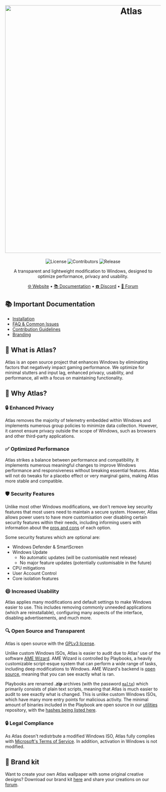 <h1 align="center">
  <a href="http://atlasos.net" target="_blank"><img src="https://gcore.jsdelivr.net/gh/Atlas-OS/branding@main/github-banner.png" alt="Atlas" width="800"></a>
</h1>
  <p align="center">
    <img alt="License" src="https://img.shields.io/github/license/atlas-os/atlas?style=for-the-badge&logo=github&color=1A91FF"/>
    <img alt="Contributors" src="https://img.shields.io/github/contributors/atlas-os/atlas?style=for-the-badge&color=1A91FF" />
    <img alt="Release" src="https://img.shields.io/github/release/atlas-os/atlas?style=for-the-badge&color=1A91FF" />
  </p>
<p align="center">A transparent and lightweight modification to Windows, designed to optimize performance, privacy and usability.</p>

<p align="center">
  <a href="https://atlasos.net" target="_blank">🌐 Website</a>
  •
  <a href="https://docs.atlasos.net" target="_blank">📚 Documentation</a>
  •
  <a href="https://discord.atlasos.net" target="_blank">☎️ Discord</a>
  •
  <a href="https://forum.atlasos.net" target="_blank">💬 Forum</a>
</p>

## 📚 **Important Documentation**
- [Installation](https://docs.atlasos.net/getting-started/installation/)
- [FAQ & Common Issues](https://docs.atlasos.net/faq-and-troubleshooting/removed-features/)
- [Contribution Guidelines](https://docs.atlasos.net/contributions/)
- [Branding](https://docs.atlasos.net/branding/)

## 🤔 What is Atlas?
Atlas is an open source project that enhances Windows by eliminating factors that negatively impact gaming performance. We optimize for minimal stutters and input lag, enhanced privacy, usability, and performance, all with a focus on maintaining functionality.

## 👀 Why Atlas?
### 🔒 Enhanced Privacy
Atlas removes the majority of telemetry embedded within Windows and implements numerous group policies to minimize data collection. However, it cannot ensure privacy outside the scope of Windows, such as browsers and other third-party applications.

### ✅ Optimized Performance
Atlas strikes a balance between performance and compatibility. It implements numerous meaningful changes to improve Windows performance and responsiveness without breaking essential features. Atlas will not do tweaks for a placebo effect or very marginal gains, making Atlas more stable and compatible.

### 🛡️ Security Features
Unlike most other Windows modifications, we don't remove key security features that most users need to maintain a secure system. However, Atlas allows power users to have more customisation over disabling certain security features within their needs, including informing users with information about the [pros and cons](https://docs.atlasos.net/getting-started/post-installation/atlas-folder/security/) of each option.

Some security features which are optional are:

- Windows Defender & SmartScreen
- Windows Update
  - No automatic updates (will be customisable next release)
  - No major feature updates (potentially customisable in the future)
- CPU mitigations
- User Account Control
- Core isolation features

### 😄 Increased Usability
Atlas applies many modifications and default settings to make Windows easier to use. This includes removing commonly unneeded applications (which are reinstallable), configuring many aspects of the interface, disabling advertisements, and much more.

### 🔍 Open Source and Transparent
Atlas is open source with the [GPLv3 license](https://github.com/Atlas-OS/Atlas/blob/main/LICENSE).

Unlike custom Windows ISOs, Atlas is easier to audit due to Atlas' use of the software [AME Wizard](https://ameliorated.io). AME Wizard is controlled by Playbooks, a heavily customizable script-esque system that can perform a wide range of tasks, including deep modifications to Windows. AME Wizard's backend is [open source](https://git.ameliorated.info/Styris/trusted-uninstaller-cli), meaning that you can see exactly what is ran.

Playbooks are renamed **.zip** archives (with the password [`malte`](https://docs.ameliorated.io/developers/getting-started/creation.html)) which primarily consists of plain text scripts, meaning that Atlas is much easier to audit to see exactly what is changed. This is unlike custom Windows ISOs, which have many more entry points for malicious activity. The minimal amount of binaries included in the Playbook are open source in our [utilities](https://github.com/Atlas-OS/utilities) repository, with the [hashes being listed here](https://github.com/Atlas-OS/Atlas/blob/main/src/playbook/Executables/AtlasModules/README.md).

### 🔒 Legal Compliance
As Atlas doesn't redistrbute a modified Windows ISO, Atlas fully complies with [Microsoft's Terms of Service](https://www.microsoft.com/en-us/Useterms/Retail/Windows/10/UseTerms_Retail_Windows_10_English.htm). In addition, activation in Windows is not modified.

## 🎨 Brand kit
Want to create your own Atlas wallpaper with some original creative designs? Download our brand kit [here](https://github.com/Atlas-OS/branding/archive/refs/heads/main.zip) and share your creations on our [forum](https://forum.atlasos.net/t/art-showcase).